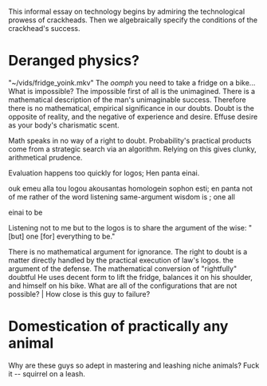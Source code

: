 This informal essay on technology begins by admiring the technological prowess of crackheads.
Then we algebraically specify the conditions of the crackhead's success.


# Deranged physics?
"~/vids/fridge_yoink.mkv"
The *oomph* you need to take a fridge on a bike...
What is impossible? The impossible first of all is the unimagined.
There is a mathematical description of the man's unimaginable success.
Therefore there is no mathematical, empirical significance in our doubts. 
Doubt is the opposite of reality, and the negative of experience and desire.
Effuse desire as your body's charismatic scent.

Math speaks in no way of a right to doubt. 
Probability's practical products come from a strategic search via an algorithm.
Relying on this gives clunky, arithmetical prudence.

Evaluation happens too quickly for logos; Hen panta einai.

ouk emeu   alla   tou logou    akousantas homologein     sophon  esti; en panta 
not of me rather  of the word  listening  same-argument  wisdom  is  ;  one all

einai
to be

Listening not to me but to the logos is to share the argument of the wise: "[but] one [for] everything to be."


There is no mathematical argument for ignorance. The right to doubt is a matter directly handled by the practical execution of law's logos. the argument of the defense.
The mathematical conversion of "rightfully" doubtful
He uses decent form to lift the fridge, balances it on his shoulder, and himself on his bike. 
What are all of the configurations that are not possible? | How close is this guy to failure?

# Domestication of practically any animal
Why are these guys so adept in mastering and leashing niche animals?
Fuck it -- squirrel on a leash. 
